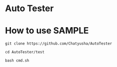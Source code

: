 # Auto Tester

# How to use SAMPLE

`git clone https://github.com/Chatyusha/AutoTester`

`cd AutoTester/test`

`bash cmd.sh`
